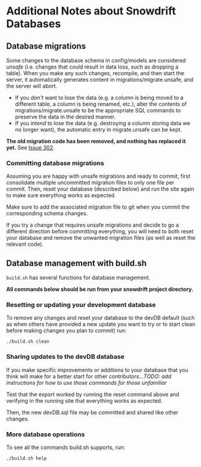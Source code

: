Additional Notes about Snowdrift Databases
==========================================

Database migrations
-------------------

Some changes to the database schema in config/models are considered *unsafe*
(i.e. changes that could result in data loss, such as dropping a table). When
you make any such changes, recompile, and then start the server, it
automatically generates content in migrations/migrate.unsafe, and the server
will abort.

* If you *don't* want to lose the data (e.g. a column is being moved to a
  different table, a column is being renamed, etc.), alter the contents of
  migrations/migrate.unsafe to be the appropriate SQL commands to preserve the
  data in the desired manner.
* If you *intend* to lose the data (e.g. destroying a column storing data we
  no longer want), the automatic entry in migrate.unsafe can be kept.

**The old migration code has been removed, and nothing has replaced it
yet.**  See [Issue 302](https://tree.taiga.io/project/snowdrift/issue/302).

### Committing database migrations

Assuming you are happy with unsafe migrations and ready to commit, first
consolidate multiple uncommitted migration files to only one file per commit.
Then, reset your database (described below) and run the site again to make sure
everything works as expected.

Make sure to add the associated migration file to git when you commit
the corresponding schema changes.

If you try a change that requires unsafe migrations and decide to go a different
direction before committing everything, you will need to both reset your
database and remove the unwanted migration files (as well as reset the relevant
code).

## Database management with build.sh

`build.sh` has several functions for database management.

**All commands below should be run from your snowdrift project directory.**

### Resetting or updating your development database

To remove any changes and reset your database to the devDB default
(such as when others have provided a new update you want to try
or to start clean before making changes you plan to commit) run:

    ./build.sh clean

### Sharing updates to the devDB database

If you make specific improvements or additions to your database that you think
will make for a better start for other contributors...*TODO: add instructions
for how to use those commands for those unfamiliar*

Test that the export worked by running the reset command above and verifying in
the running site that everything works as expected.

Then, the new devDB.sql file may be committed and shared like other changes.

### More database operations

To see all the commands build.sh supports, run:

    ./build.sh help
